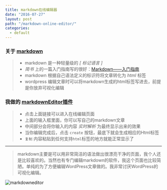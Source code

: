 ```yaml
---
title: markdown在线编辑器
date: "2016-07-27"
layout: post
path: "/markdown-online-editor/"
categories:
  - default
---
```


<h3>关于  <a href="https://zh.wikipedia.org/wiki/Markdown">markdown</a></h3>

<blockquote><ul><li>markdown 是一种轻量级的 <em>[ 标记语言 ]</em>  </li><li><em> 简书</em> 上的一篇入门指南写的很好：<a href="http://www.jianshu.com/p/1e402922ee32/">Markdown——入门指南</a></li><li>markdown 根据自己语法定义的标识符将文章转化为 <em>html</em> 标签</li><li>wordpress 编辑文章时可以将markdown生成的html标签写进去，前提是你放弃可视化编辑</li></ul></blockquote>

<h3>我做的 <a href="https://zcong1993.github.io/markdownEditor/">markdownEditor插件</a></h3>

<blockquote><ul><li>点击上面链接可以进入在线编辑页面</li><li>上面的输入框里面，你可以写自己的markdown文章</li><li>中间部分会将你输入的内容 <em> 实时解析 </em>为最终显示出来的效果</li><li>当你编辑完成后，点击 <code>create</code> 按钮，最底下就会生成相应的Html标签</li><li><code>复制</code> 内容粘贴到任何支持<code>html</code>标签的地方就能正常显示了</li></ul></blockquote>

<hr>

<blockquote><p>markdown主要是可以用非常简洁的语法做出很漂亮干净的页面，我个人还是比较喜欢的。当然也有专门编辑markdown的软件，我这个页面也比较简陋。单纯的为了方便编辑WordPress文章做的。我非常讨厌WordPress的可视化编辑。
      </p></blockquote>
<img src="http://zcong.win/zcong/wp-content/uploads/2016/07/markdowneditor.png" alt="markdowneditor" />
